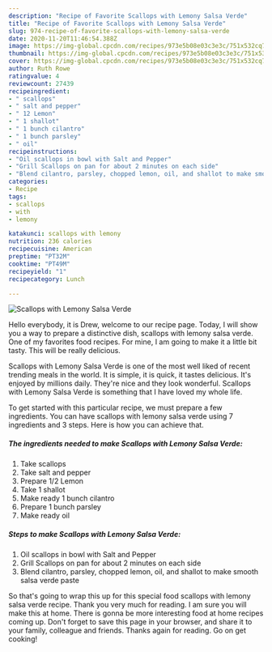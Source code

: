 ```yaml
---
description: "Recipe of Favorite Scallops with Lemony Salsa Verde"
title: "Recipe of Favorite Scallops with Lemony Salsa Verde"
slug: 974-recipe-of-favorite-scallops-with-lemony-salsa-verde
date: 2020-11-20T11:46:54.388Z
image: https://img-global.cpcdn.com/recipes/973e5b08e03c3e3c/751x532cq70/scallops-with-lemony-salsa-verde-recipe-main-photo.jpg
thumbnail: https://img-global.cpcdn.com/recipes/973e5b08e03c3e3c/751x532cq70/scallops-with-lemony-salsa-verde-recipe-main-photo.jpg
cover: https://img-global.cpcdn.com/recipes/973e5b08e03c3e3c/751x532cq70/scallops-with-lemony-salsa-verde-recipe-main-photo.jpg
author: Ruth Rowe
ratingvalue: 4
reviewcount: 27439
recipeingredient:
- " scallops"
- " salt and pepper"
- " 12 Lemon"
- " 1 shallot"
- " 1 bunch cilantro"
- " 1 bunch parsley"
- " oil"
recipeinstructions:
- "Oil scallops in bowl with Salt and Pepper"
- "Grill Scallops on pan for about 2 minutes on each side"
- "Blend cilantro, parsley, chopped lemon, oil, and shallot to make smooth salsa verde paste"
categories:
- Recipe
tags:
- scallops
- with
- lemony

katakunci: scallops with lemony 
nutrition: 236 calories
recipecuisine: American
preptime: "PT32M"
cooktime: "PT49M"
recipeyield: "1"
recipecategory: Lunch

---
```



![Scallops with Lemony Salsa Verde](https://img-global.cpcdn.com/recipes/973e5b08e03c3e3c/751x532cq70/scallops-with-lemony-salsa-verde-recipe-main-photo.jpg)

Hello everybody, it is Drew, welcome to our recipe page. Today, I will show you a way to prepare a distinctive dish, scallops with lemony salsa verde. One of my favorites food recipes. For mine, I am going to make it a little bit tasty. This will be really delicious.

Scallops with Lemony Salsa Verde is one of the most well liked of recent trending meals in the world. It is simple, it is quick, it tastes delicious. It's enjoyed by millions daily. They're nice and they look wonderful. Scallops with Lemony Salsa Verde is something that I have loved my whole life.




To get started with this particular recipe, we must prepare a few ingredients. You can have scallops with lemony salsa verde using 7 ingredients and 3 steps. Here is how you can achieve that.

<!--inarticleads1-->

##### The ingredients needed to make Scallops with Lemony Salsa Verde:

1. Take  scallops
1. Take  salt and pepper
1. Prepare  1/2 Lemon
1. Take  1 shallot
1. Make ready  1 bunch cilantro
1. Prepare  1 bunch parsley
1. Make ready  oil




<!--inarticleads2-->

##### Steps to make Scallops with Lemony Salsa Verde:

1. Oil scallops in bowl with Salt and Pepper
1. Grill Scallops on pan for about 2 minutes on each side
1. Blend cilantro, parsley, chopped lemon, oil, and shallot to make smooth salsa verde paste




So that's going to wrap this up for this special food scallops with lemony salsa verde recipe. Thank you very much for reading. I am sure you will make this at home. There is gonna be more interesting food at home recipes coming up. Don't forget to save this page in your browser, and share it to your family, colleague and friends. Thanks again for reading. Go on get cooking!
